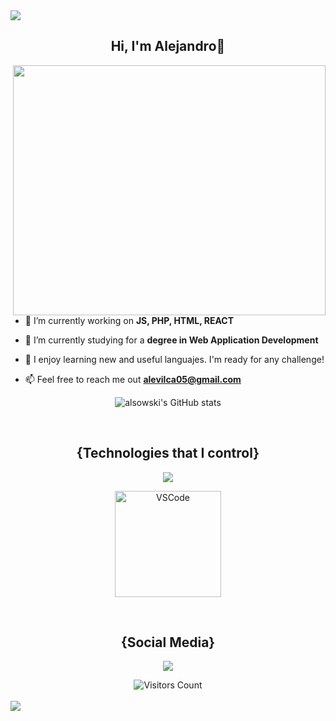 <html>
  <img src="https://user-images.githubusercontent.com/73097560/115834477-dbab4500-a447-11eb-908a-139a6edaec5c.gif">
<div align="center">
  
  <h2 align="center">
  Hi, I'm Alejandro🐊
  </h2>

</div>

  <img align="right" src="https://media0.giphy.com/media/v1.Y2lkPTc5MGI3NjExNHJvamw1YjB0bGVwd2xkZjFvN3Z0ZmloZmZhdjYzZm90czBxYXNxcSZlcD12MV9pbnRlcm5hbF9naWZfYnlfaWQmY3Q9Zw/VekcnHOwOI5So/giphy.gif"  height="400px" width="500px">

- 🔭 I’m currently working on **JS, PHP, HTML, REACT**

- 🌱 I’m currently studying for a **degree in Web Application Development**

- 🎯 I enjoy learning new and useful languajes. I'm ready for any challenge!

- 📫 Feel free to reach me out **alevilca05@gmail.com**

<div align="center">
  
  ![alsowski's GitHub stats](https://github-readme-stats.vercel.app/api?username=alsowski&show_icons=true&theme=algolia&cache_seconds=1800)

  <p align="center">
    <br>
    <h2>{Technologies that I control}</h2>
      <a href="#">
        <img src="https://skillicons.dev/icons?i=php,py,java,js,css,html,git,bootstrap,postman,mysql,react,vscode,windows,linux,github"/>
      </a>
  </p> 

  <img src="https://github-readme-stats.vercel.app/api/top-langs/?username=alsowski&layout=compact&hide=css&theme=algolia" alt="VSCode" height="170">

  <p align="center">
    <br>
    <h2>{Social Media}</h2>
      <a href="#">
        <img src="https://skillicons.dev/icons?i=instagram,twitter,linkedin"/>
      </a>
  </p> 

  <div align="center">
  <img align="center" src="https://komarev.com/ghpvc/?username=alsowski&color=blue&style=flat-square&label=VISITORS" alt="Visitors Count" />
  </div>
  <br>
  
</div>
<img src="https://user-images.githubusercontent.com/73097560/115834477-dbab4500-a447-11eb-908a-139a6edaec5c.gif">
</html>
